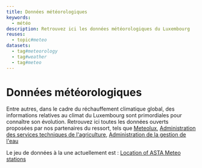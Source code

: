 ```yaml
---
title: Données météorologiques
keywords:
  - météo
description: Retrouvez ici les données météorologiques du Luxembourg
reuses:
  - topic#meteo
datasets:
  - tag#meteorology
  - tag#weather
  - tag#meteo
---
```

# Données météorologiques

Entre autres, dans le cadre du réchauffement climatique global, des informations relatives au climat du Luxembourg sont primordiales pour connaître son évolution. Retrouvez ici toutes les données ouverts proposées par nos partenaires du ressort, tels que [Meteolux](https://meteolux.lu), [Administration des services techniques de l'agriculture](https://ma.gouvernement.lu/fr/administrations/asta.html), [Administration de la gestion de l'eau](https://eau.gouvernement.lu/fr.html) 

Le jeu de données à la une actuellement est : [Location of ASTA Meteo stations](https://data.public.lu/fr/datasets/location-of-asta-meteo-stations/)
